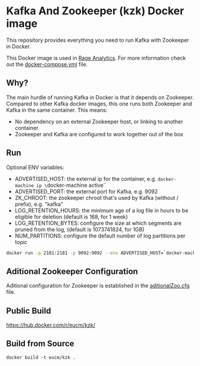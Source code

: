 Kafka And Zookeeper (kzk) Docker image
===

This repository provides everything you need to run Kafka with Zookeeper in Docker.

This Docker image is used in [Rage Analytics](https://github.com/e-ucm/rage-analytics). 
For more information check out the [docker-compose.yml](https://github.com/e-ucm/rage-analytics/blob/master/docker-compose.yml) file.

Why?
---
The main hurdle of running Kafka in Docker is that it depends on Zookeeper.
Compared to other Kafka docker images, this one runs both Zookeeper and Kafka
in the same container. This means:

* No dependency on an external Zookeeper host, or linking to another container
* Zookeeper and Kafka are configured to work together out of the box

Run
---
Optional ENV variables:
 * ADVERTISED_HOST: the external ip for the container, e.g. `docker-machine ip \`docker-machine active\``
 * ADVERTISED_PORT: the external port for Kafka, e.g. 9092
 * ZK_CHROOT: the zookeeper chroot that's used by Kafka (without / prefix), e.g. "kafka"
 * LOG_RETENTION_HOURS: the minimum age of a log file in hours to be eligible for deletion (default is 168, for 1 week)
 * LOG_RETENTION_BYTES: configure the size at which segments are pruned from the log, (default is 1073741824, for 1GB)
 * NUM_PARTITIONS: configure the default number of log partitions per topic

```bash
docker run -p 2181:2181 -p 9092:9092 --env ADVERTISED_HOST=`docker-machine ip \`docker-machine active\`` --env ADVERTISED_PORT=9092 eucm/kzk
```

Aditional Zookeeper Configuration
---
Aditional configuration for Zookeeper is established in the [aditionalZoo.cfg](https://github.com/e-ucm/kzk/blob/master/conf/aditionalZoo.cfg) file.

Public Build
---

https://hub.docker.com/r/eucm/kzk/

Build from Source
---

    docker build -t eucm/kzk .
